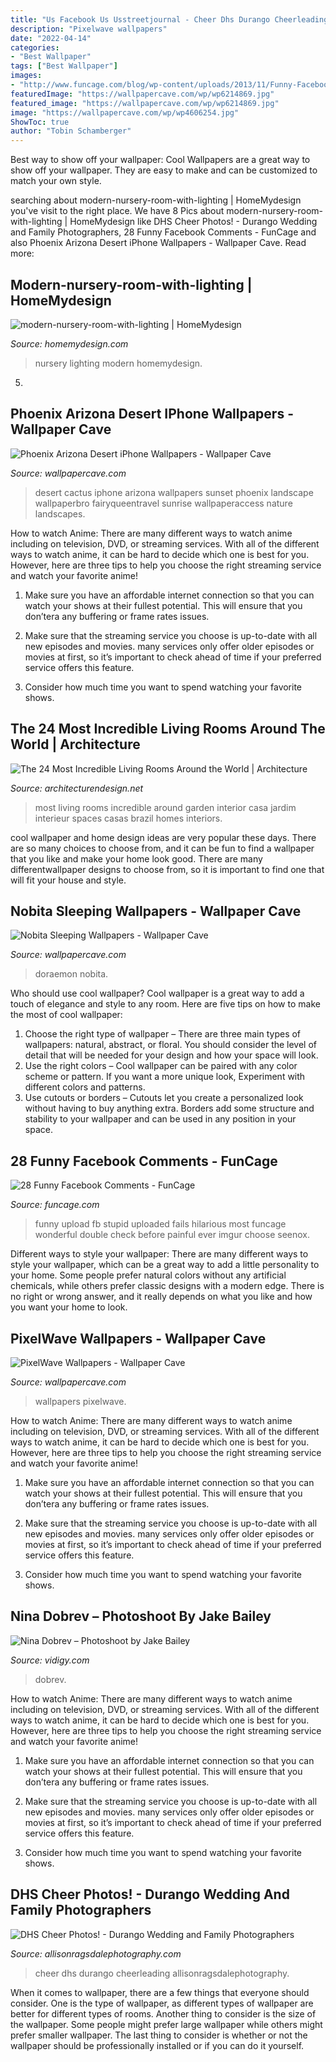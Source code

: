 ```yaml
---
title: "Us Facebook Us Usstreetjournal - Cheer Dhs Durango Cheerleading Allisonragsdalephotography"
description: "Pixelwave wallpapers"
date: "2022-04-14"
categories:
- "Best Wallpaper"
tags: ["Best Wallpaper"]
images:
- "http://www.funcage.com/blog/wp-content/uploads/2013/11/Funny-Facebook-Comments-024-550x800.jpg"
featuredImage: "https://wallpapercave.com/wp/wp6214869.jpg"
featured_image: "https://wallpapercave.com/wp/wp6214869.jpg"
image: "https://wallpapercave.com/wp/wp4606254.jpg"
ShowToc: true
author: "Tobin Schamberger"
---
```



Best way to show off your wallpaper:
Cool Wallpapers are a great way to show off your wallpaper. They are easy to make and can be customized to match your own style.

	

		
searching about modern-nursery-room-with-lighting | HomeMydesign you've visit to the right place. We have 8 Pics about modern-nursery-room-with-lighting | HomeMydesign like DHS Cheer Photos! - Durango Wedding and Family Photographers, 28 Funny Facebook Comments - FunCage and also Phoenix Arizona Desert iPhone Wallpapers - Wallpaper Cave. Read more:
		
    
## Modern-nursery-room-with-lighting | HomeMydesign

<img loading=lazy src="https://homemydesign.com/wp-content/uploads/2014/06/modern-nursery-room-with-lighting.jpg" onerror="this.onerror=null;this.src='https://tse3.mm.bing.net/th?id=OIP.86GkAvQAfIDzYjJOdgaZQgHaLH&amp;pid=15.1';" alt="modern-nursery-room-with-lighting | HomeMydesign">

_Source: homemydesign.com_

>nursery lighting modern homemydesign. 

	

5.

    
## Phoenix Arizona Desert IPhone Wallpapers - Wallpaper Cave

<img loading=lazy src="https://wallpapercave.com/wp/wp6214869.jpg" onerror="this.onerror=null;this.src='https://tse2.mm.bing.net/th?id=OIP.gSovsYoDr6cGrwWQ-6t8XAHaNK&amp;pid=15.1';" alt="Phoenix Arizona Desert iPhone Wallpapers - Wallpaper Cave">

_Source: wallpapercave.com_

>desert cactus iphone arizona wallpapers sunset phoenix landscape wallpaperbro fairyqueentravel sunrise wallpaperaccess nature landscapes. 

	

How to watch Anime: There are many different ways to watch anime including on television, DVD, or streaming services.
With all of the different ways to watch anime, it can be hard to decide which one is best for you. However, here are three tips to help you choose the right streaming service and watch your favorite anime!
1. Make sure you have an affordable internet connection so that you can watch your shows at their fullest potential. This will ensure that you don’tera any buffering or frame rates issues.

2. Make sure that the streaming service you choose is up-to-date with all new episodes and movies. many services only offer older episodes or movies at first, so it’s important to check ahead of time if your preferred service offers this feature.

3. Consider how much time you want to spend watching your favorite shows.

    
## The 24 Most Incredible Living Rooms Around The World | Architecture

<img loading=lazy src="http://cdn.architecturendesign.net/wp-content/uploads/2014/09/20-Most-Incredible-Living-Rooms-8.jpg" onerror="this.onerror=null;this.src='https://tse1.mm.bing.net/th?id=OIP.YQMMSkIk_VNtHOk2WblSRAHaE8&amp;pid=15.1';" alt="The 24 Most Incredible Living Rooms Around the World | Architecture">

_Source: architecturendesign.net_

>most living rooms incredible around garden interior casa jardim interieur spaces casas brazil homes interiors. 

	

cool wallpaper and home design ideas are very popular these days. There are so many choices to choose from, and it can be fun to find a wallpaper that you like and make your home look good. There are many differentwallpaper designs to choose from, so it is important to find one that will fit your house and style.

    
## Nobita Sleeping Wallpapers - Wallpaper Cave

<img loading=lazy src="https://wallpapercave.com/wp/wp7020547.jpg" onerror="this.onerror=null;this.src='https://tse2.mm.bing.net/th?id=OIP.3r0wSw-IY4BHUieTXIBu-gHaML&amp;pid=15.1';" alt="Nobita Sleeping Wallpapers - Wallpaper Cave">

_Source: wallpapercave.com_

>doraemon nobita. 

	

Who should use cool wallpaper?
Cool wallpaper is a great way to add a touch of elegance and style to any room. Here are five tips on how to make the most of cool wallpaper: 
1) Choose the right type of wallpaper – There are three main types of wallpapers: natural, abstract, or floral. You should consider the level of detail that will be needed for your design and how your space will look. 
2) Use the right colors – Cool wallpaper can be paired with any color scheme or pattern. If you want a more unique look, Experiment with different colors and patterns. 
3) Use cutouts or borders – Cutouts let you create a personalized look without having to buy anything extra. Borders add some structure and stability to your wallpaper and can be used in any position in your space.

    
## 28 Funny Facebook Comments - FunCage

<img loading=lazy src="http://www.funcage.com/blog/wp-content/uploads/2013/11/Funny-Facebook-Comments-024-550x800.jpg" onerror="this.onerror=null;this.src='https://tse3.mm.bing.net/th?id=OIP.-wGCwJ4PGSmdqO_wHIb6mQHaKx&amp;pid=15.1';" alt="28 Funny Facebook Comments - FunCage">

_Source: funcage.com_

>funny upload fb stupid uploaded fails hilarious most funcage wonderful double check before painful ever imgur choose seenox. 

	

Different ways to style your wallpaper:
There are many different ways to style your wallpaper, which can be a great way to add a little personality to your home. Some people prefer natural colors without any artificial chemicals, while others prefer classic designs with a modern edge. There is no right or wrong answer, and it really depends on what you like and how you want your home to look.

    
## PixelWave Wallpapers - Wallpaper Cave

<img loading=lazy src="https://wallpapercave.com/wp/wp4606254.jpg" onerror="this.onerror=null;this.src='https://tse1.mm.bing.net/th?id=OIP.y_MqVSMO90nzhPEkEExQagHaNK&amp;pid=15.1';" alt="PixelWave Wallpapers - Wallpaper Cave">

_Source: wallpapercave.com_

>wallpapers pixelwave. 

	

How to watch Anime: There are many different ways to watch anime including on television, DVD, or streaming services.
With all of the different ways to watch anime, it can be hard to decide which one is best for you. However, here are three tips to help you choose the right streaming service and watch your favorite anime!
1. Make sure you have an affordable internet connection so that you can watch your shows at their fullest potential. This will ensure that you don’tera any buffering or frame rates issues.

2. Make sure that the streaming service you choose is up-to-date with all new episodes and movies. many services only offer older episodes or movies at first, so it’s important to check ahead of time if your preferred service offers this feature.

3. Consider how much time you want to spend watching your favorite shows.

    
## Nina Dobrev – Photoshoot By Jake Bailey

<img loading=lazy src="https://vidigy.com/wp-content/uploads/2011/08/Nina-Dobrev-0811_06.jpg" onerror="this.onerror=null;this.src='https://tse1.mm.bing.net/th?id=OIP.7mx4zJEOz0yunlF_70X34wHaKC&amp;pid=15.1';" alt="Nina Dobrev – Photoshoot by Jake Bailey">

_Source: vidigy.com_

>dobrev. 

	

How to watch Anime: There are many different ways to watch anime including on television, DVD, or streaming services.
With all of the different ways to watch anime, it can be hard to decide which one is best for you. However, here are three tips to help you choose the right streaming service and watch your favorite anime!
1. Make sure you have an affordable internet connection so that you can watch your shows at their fullest potential. This will ensure that you don’tera any buffering or frame rates issues.

2. Make sure that the streaming service you choose is up-to-date with all new episodes and movies. many services only offer older episodes or movies at first, so it’s important to check ahead of time if your preferred service offers this feature.

3. Consider how much time you want to spend watching your favorite shows.

    
## DHS Cheer Photos! - Durango Wedding And Family Photographers

<img loading=lazy src="https://allisonragsdalephotography.com/wp-content/uploads/2015/03/DSC3668.jpg" onerror="this.onerror=null;this.src='https://tse1.mm.bing.net/th?id=OIP.PuY87lkMjW5Ms_4o0-yaHwHaKX&amp;pid=15.1';" alt="DHS Cheer Photos! - Durango Wedding and Family Photographers">

_Source: allisonragsdalephotography.com_

>cheer dhs durango cheerleading allisonragsdalephotography. 

	

When it comes to wallpaper, there are a few things that everyone should consider. One is the type of wallpaper, as different types of wallpaper are better for different types of rooms. Another thing to consider is the size of the wallpaper. Some people might prefer large wallpaper while others might prefer smaller wallpaper. The last thing to consider is whether or not the wallpaper should be professionally installed or if you can do it yourself.


